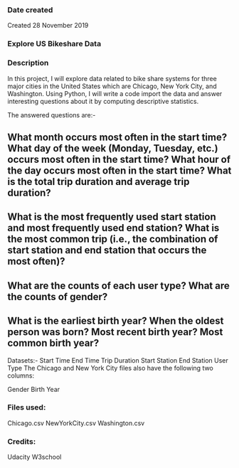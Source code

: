 ### Date created
Created 28 November 2019

### Explore US Bikeshare Data

### Description
In this project, I will explore data related to bike share systems for three major cities in the United States which are Chicago, New York City, and Washington. Using Python, I will write a code import the data and answer interesting questions about it by computing descriptive statistics.


The answered questions are:-

What month occurs most often in the start time?
What day of the week (Monday, Tuesday, etc.) occurs most often in the start time?
What hour of the day occurs most often in the start time?
What is the total trip duration and average trip duration?
---------
What is the most frequently used start station and most frequently used end station?
What is the most common trip (i.e., the combination of start station and end station that occurs the most often)?
---------
What are the counts of each user type?
What are the counts of gender?
---------
What is the earliest birth year?
When the oldest person was born?
Most recent birth year?
Most common birth year?
---------
Datasets:-
Start Time
End Time
Trip Duration
Start Station
End Station
User Type
The Chicago and New York City files also have the following two columns:

Gender
Birth Year

### Files used:
Chicago.csv
NewYorkCity.csv
Washington.csv

### Credits:
Udacity
W3school
